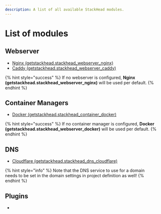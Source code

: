 ```yaml
---
description: A list of all available StackHead modules.
---
```


# List of modules

## Webserver

* [Nginx \(getstackhead.stackhead\_webserver\_nginx\)](https://github.com/getstackhead/module-webserver-nginx)
* [Caddy \(getstackhead.stackhead\_webserver\_caddy\)](https://github.com/getstackhead/module-webserver-caddy)

{% hint style="success" %}
If no webserver is configured, **Nginx \(getstackhead.stackhead\_webserver\_nginx\)** will be used per default.
{% endhint %}

## Container Managers

* [Docker \(getstackhead.stackhead\_container\_docker\)](https://github.com/getstackhead/module-container-docker)

{% hint style="success" %}
If no container manager is configured, **Docker \(getstackhead.stackhead\_webserver\_docker\)** will be used per default.
{% endhint %}

## DNS

* [Cloudflare \(getstackhead.stackhead\_dns\_cloudflare\)](https://github.com/getstackhead/module-dns-cloudflare)

{% hint style="info" %}
Note that the DNS service to use for a domain needs to be set in the domain settings in project definition as well!
{% endhint %}

## Plugins

-
